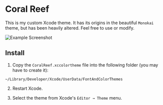 # Coral Reef

This is my custom Xcode theme. It has its origins in the beautiful `Monokai` theme, but has been heavily altered. Feel free to use or modify.

![Example Screenshot](https://github.com/user-attachments/assets/5e9cff18-7fb3-4020-b18b-0670a9cd1b02)

## Install

1. Copy the `CoralReef.xccolortheme` file into the following folder (you may have to create it):

```
~/Library/Developer/Xcode/UserData/FontAndColorThemes
```

2. Restart Xcode.

3. Select the theme from Xcode's `Editor → Theme` menu.
